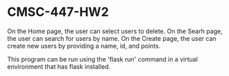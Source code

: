# CMSC-447-HW2

On the Home page, the user can select users to delete. 
On the Searh page, the user can search for users by name. 
On the Create page, the user can create new users by providing a name, id, and points. 

This program can be run using the 'flask run' command in a virtual environment that has flask installed. 
